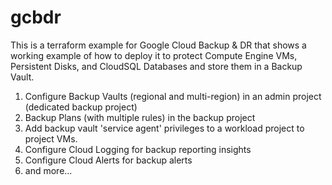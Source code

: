 # gcbdr
This is a terraform example for Google Cloud Backup & DR that shows a working example of how to deploy it to protect Compute Engine VMs, Persistent Disks, and CloudSQL Databases and store them in a Backup Vault.

1. Configure Backup Vaults (regional and multi-region) in an admin project (dedicated backup project)
2. Backup Plans (with multiple rules) in the backup project
3. Add backup vault 'service agent' privileges to a workload project to project VMs.
4. Configure Cloud Logging for backup reporting insights
5. Configure Cloud Alerts for backup alerts
6. and more...
